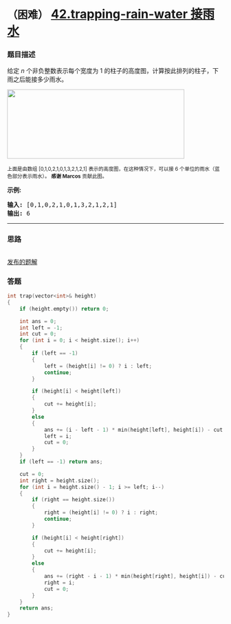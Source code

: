 # `（困难）` [42.trapping-rain-water 接雨水](https://leetcode-cn.com/problems/trapping-rain-water/)

### 题目描述
<p>给定&nbsp;<em>n</em> 个非负整数表示每个宽度为 1 的柱子的高度图，计算按此排列的柱子，下雨之后能接多少雨水。</p>

<p><img style="height: 161px; width: 412px;" src="https://assets.leetcode-cn.com/aliyun-lc-upload/uploads/2018/10/22/rainwatertrap.png"></p>

<p><small>上面是由数组 [0,1,0,2,1,0,1,3,2,1,2,1] 表示的高度图，在这种情况下，可以接 6 个单位的雨水（蓝色部分表示雨水）。&nbsp;<strong>感谢 Marcos</strong> 贡献此图。</small></p>

<p><strong>示例:</strong></p>

<pre><strong>输入:</strong> [0,1,0,2,1,0,1,3,2,1,2,1]
<strong>输出:</strong> 6</pre>


---
### 思路
```
```

[发布的题解](https://leetcode-cn.com/problems/trapping-rain-water/solution/42-by-ikaruga/)

### 答题
``` C++
int trap(vector<int>& height)
{
	if (height.empty()) return 0;

	int ans = 0;
	int left = -1;
	int cut = 0;
	for (int i = 0; i < height.size(); i++)
	{
		if (left == -1)
		{
			left = (height[i] != 0) ? i : left;
			continue;
		}

		if (height[i] < height[left])
		{
			cut += height[i];
		}
		else
		{
			ans += (i - left - 1) * min(height[left], height[i]) - cut;
			left = i;
			cut = 0;
		}
	}
	if (left == -1) return ans;

	cut = 0;
	int right = height.size();
	for (int i = height.size() - 1; i >= left; i--)
	{
		if (right == height.size())
		{
			right = (height[i] != 0) ? i : right;
			continue;
		}

		if (height[i] < height[right])
		{
			cut += height[i];
		}
		else
		{
			ans += (right - i - 1) * min(height[right], height[i]) - cut;
			right = i;
			cut = 0;
		}
	}
	return ans;
}
```
